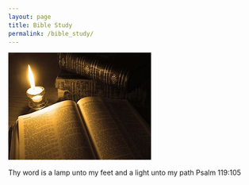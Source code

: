 ```yaml
---
layout: page
title: Bible Study
permalink: /bible_study/
---
```


![bible](/bible.jpg)


Thy word is a lamp unto my feet and a light unto my path
Psalm 119:105
